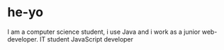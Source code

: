 # he-yo
I am a computer science student, i use Java and i work as a junior web-developer.
IT student
JavaScript developer
